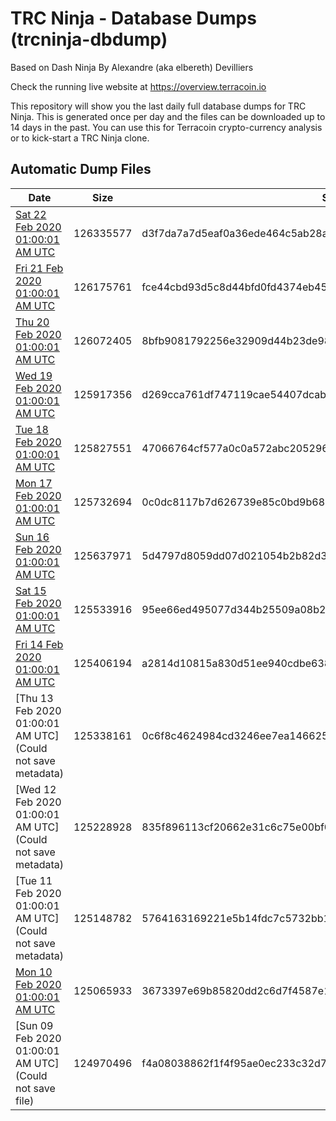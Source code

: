 # TRC Ninja - Database Dumps (trcninja-dbdump)
Based on Dash Ninja By Alexandre (aka elbereth) Devilliers

Check the running live website at https://overview.terracoin.io

This repository will show you the last daily full database dumps for TRC Ninja. This is generated once per day and the files can be downloaded up to 14 days in the past.
You can use this for Terracoin crypto-currency analysis or to kick-start a TRC Ninja clone.


## Automatic Dump Files
| Date | Size | SHA256 |
|--|--|--|
| [Sat 22 Feb 2020 01:00:01 AM UTC](https://transfer.sh/IT3t6/trcninja-dbdump-20200222010001.tar.bz2) | 126335577 | d3f7da7a7d5eaf0a36ede464c5ab28a9c6339ad625ea1a6af6f04665207b1e9e | 
| [Fri 21 Feb 2020 01:00:01 AM UTC](https://transfer.sh/jYLRL/trcninja-dbdump-20200221010001.tar.bz2) | 126175761 | fce44cbd93d5c8d44bfd0fd4374eb454cb4efb6c2d18f06e54f98a03bd7df1c9 | 
| [Thu 20 Feb 2020 01:00:01 AM UTC]() | 126072405 | 8bfb9081792256e32909d44b23de981fd4b238414fab4b65fbd7498dca7d1431 | 
| [Wed 19 Feb 2020 01:00:01 AM UTC]() | 125917356 | d269cca761df747119cae54407dcab9fe85eb9a0f69bfcf25a374f2ac67ee783 | 
| [Tue 18 Feb 2020 01:00:01 AM UTC](https://transfer.sh/cso21/trcninja-dbdump-20200218010001.tar.bz2) | 125827551 | 47066764cf577a0c0a572abc2052962466e61771a90283d59ca56b8bbcade855 | 
| [Mon 17 Feb 2020 01:00:01 AM UTC](https://transfer.sh/yCCnb/trcninja-dbdump-20200217010001.tar.bz2) | 125732694 | 0c0dc8117b7d626739e85c0bd9b687615e046c54c7e0fedce5b60c0bef4a0a42 | 
| [Sun 16 Feb 2020 01:00:01 AM UTC]() | 125637971 | 5d4797d8059dd07d021054b2b82d36f781e5dd27d1dee8f50371e9a6794e8730 | 
| [Sat 15 Feb 2020 01:00:01 AM UTC]() | 125533916 | 95ee66ed495077d344b25509a08b26f09f0e6904b12cb5118951d8408eef1dd6 | 
| [Fri 14 Feb 2020 01:00:01 AM UTC]() | 125406194 | a2814d10815a830d51ee940cdbe638f7e4857006cde047e32345927a0ec2aab1 | 
| [Thu 13 Feb 2020 01:00:01 AM UTC](Could not save metadata) | 125338161 | 0c6f8c4624984cd3246ee7ea14662580f68c331d438fcea8ee6e5d5ee854857e | 
| [Wed 12 Feb 2020 01:00:01 AM UTC](Could not save metadata) | 125228928 | 835f896113cf20662e31c6c75e00bf06227a9ba76df42f016ef81bff47f0ec58 | 
| [Tue 11 Feb 2020 01:00:01 AM UTC](Could not save metadata) | 125148782 | 5764163169221e5b14fdc7c5732bb1e2ae2a1c76d22c06ba80d6aa21194c8fcf | 
| [Mon 10 Feb 2020 01:00:01 AM UTC]() | 125065933 | 3673397e69b85820dd2c6d7f4587e1de8ec609311f325a8110c5a08865304956 | 
| [Sun 09 Feb 2020 01:00:01 AM UTC](Could not save file) | 124970496 | f4a08038862f1f4f95ae0ec233c32d711fc9a3f3a3eaf0755792cd365b628d36 | 

